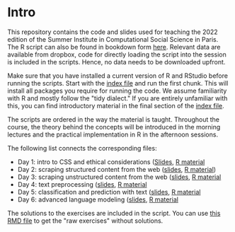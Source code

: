 # Intro

This repository contains the code and slides used for teaching the 2022 edition of the Summer Institute in Computational Social Science in Paris. The R script can also be found in bookdown form [here](https://bookdown.org/f_lennert/bookdown_script/). Relevant data are available from dropbox, code for directly loading the script into the session is included in the scripts. Hence, no data needs to be downloaded upfront.

Make sure that you have installed a current version of R and RStudio before running the scripts. Start with the [index file](bookdown_script/index.Rmd) and run the first chunk. This will install all packages you require for running the code. We assume familiarity with R and mostly follow the "tidy dialect." If you are entirely unfamiliar with this, you can find introductory material in the final section of the [index file](bookdown_script/index.Rmd).

The scripts are ordered in the way the material is taught. Throughout the course, the theory behind the concepts will be introduced in the morning lectures and the practical implementation in R in the afternoon sessions.

The following list connects the corresponding files:

* Day 1: intro to CSS and ethical considerations ([Slides](), [R material](bookdown_script/index.Rmd)
* Day 2: scraping structured content from the web ([slides](), [R material](bookdown_script/01-scraping_structured.Rmd))
* Day 3: scraping unstructured content from the web ([slides](), [R material](bookdown_script/02-scraping_unstructured.Rmd)
* Day 4: text preprocessing ([slides](), [R material](bookdown_script/03-scraping_unstructured.Rmd)
* Day 5: classification and prediction with text ([slides](), [R material](bookdown_script/04-scraping_unstructured.Rmd)
* Day 6: advanced language modeling ([slides](), [R material](bookdown_script/02-scraping_unstructured.Rmd)

The solutions to the exercises are included in the script. You can use [this RMD file](bookdown_script/_exercise_file.Rmd) to get the "raw exercises" without solutions. 


